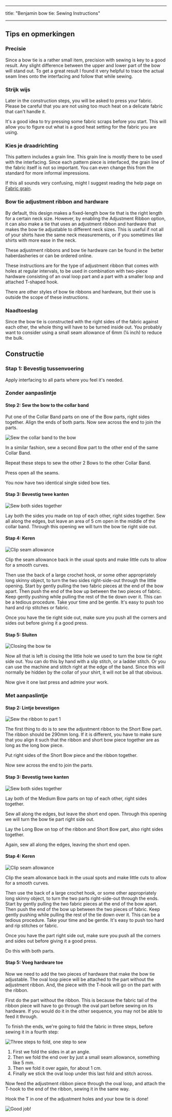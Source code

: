 - - -
title: "Benjamin bow tie: Sewing Instructions"
- - -

## Tips en opmerkingen

### Precisie

Since a bow tie is a rather small item, precision with sewing is key to a good result. Any slight difference between the upper and lower part of the bow will stand out. To get a great result I found it very helpful to trace the actual seam lines onto the interfacing and follow that while sewing.

### Strijk wijs

Later in the construction steps, you will be asked to press your fabric. Please be careful that you are not using too much heat on a delicate fabric that can't handle it.

It's a good idea to try pressing some fabric scraps before you start. This will allow you to figure out what is a good heat setting for the fabric you are using.

### Kies je draadrichting

This pattern includes a grain line. This grain line is mostly there to be used with the interfacing. Since each pattern piece is interfaced, the grain line of the fabric itself is not so important. You can even change this from the standard for more informal impressions.

<Note>

If this all sounds very confusing, might I suggest reading the help
page on [Fabric grain](/docs/sewing/fabric-grain).

</Note>

### Bow tie adjustment ribbon and hardware

By default, this design makes a fixed-length bow tie that is the right length for a certain neck size. However, by enabling the Adjustment Ribbon option, it can also make a tie that uses an adjustment ribbon and hardware that makes the bow tie adjustable to different neck sizes. This is useful if not all of your shirts have the same neck measurements, or if you sometimes like shirts with more ease in the neck.

These adjustment ribbons and bow tie hardware can be found in the better haberdasheries or can be ordered online.

<Note>

These instructions are for the type of adjustment ribbon that comes with
holes at regular intervals, to be used in combination with two-piece
hardware consisting of an oval loop part and a part with a smaller loop
and attached T-shaped hook.

There are other styles of bow tie ribbons and hardware, but their use is
outside the scope of these instructions.

</Note>

### Naadtoeslag

Since the bow tie is constructed with the right sides of the fabric against each other, the whole thing will have to be turned inside out. You probably want to consider using a small seam allowance of 6mm (¼ inch) to reduce the bulk.

## Constructie

### Stap 1: Bevestig tussenvoering

Apply interfacing to all parts where you feel it's needed.

### Zonder aanpaslintje

#### Step 2: Sew the bow to the collar band

Put one of the Collar Band parts on one of the Bow parts, right sides together. Align the ends of both parts. Now sew across the end to join the parts.

![Sew the collar band to the bow](step12.png)

In a similar fashion, sew a second Bow part to the other end of the same Collar Band.

Repeat these steps to sew the other 2 Bows to the other Collar Band.

Press open all the seams.

You now have two identical single sided bow ties.

#### Stap 3: Bevestig twee kanten

![Sew both sides together](step13.png)

Lay both the sides you made on top of each other, right sides together. Sew all along the edges, but leave an area of 5 cm open in the middle of the collar band. Through this opening we will turn the bow tie right side out.

#### Stap 4: Keren

![Clip seam allowance](step14.png)

Clip the seam allowance back in the usual spots and make little cuts to allow for a smooth curves.

Then use the back of a large crochet hook, or some other appropriately long skinny object, to turn the two sides right-side-out through the little opening. Start by gently pulling the two fabric pieces at the end of the bow apart. Then push the end of the bow up between the two pieces of fabric. Keep gently pushing while pulling the rest of the tie down over it. This can be a tedious procedure. Take your time and be gentle. It's easy to push too hard and rip stitches or fabric.

Once you have the tie right side out, make sure you push all the corners and sides out before giving it a good press.

#### Stap 5: Sluiten

![Closing the bow tie](step15.png)

Now all that is left is closing the little hole we used to turn the bow tie right side out. You can do this by hand with a slip stitch, or a ladder stitch. Or you can use the machine and stitch right at the edge of the band. Since this will normally be hidden by the collar of your shirt, it will not be all that obvious.

Now give it one last press and admire your work.

### Met aanpaslintje

#### Stap 2: Lintje bevestigen

![Sew the ribbon to part 1](step22.png)

The first thing to do is to sew the adjustment ribbon to the Short Bow part. The ribbon should be 290mm long. If it is different, you have to make sure that you align it such that the ribbon and short bow piece together are as long as the long bow piece.

Put right sides of the Short Bow piece and the ribbon together.

Now sew across the end to join the parts.

#### Stap 3: Bevestig twee kanten

![Sew both sides together](step23.png)

Lay both of the Medium Bow parts on top of each other, right sides together.

Sew all along the edges, but leave the short end open. Through this opening we will turn the bow tie part right side out.

Lay the Long Bow on top of the ribbon and Short Bow part, also right sides together.

Again, sew all along the edges, leaving the short end open.

#### Stap 4: Keren

![Clip seam allowance](step14.png)

Clip the seam allowance back in the usual spots and make little cuts to allow for a smooth curves.

Then use the back of a large crochet hook, or some other appropriately long skinny object, to turn the two parts right-side-out through the ends. Start by gently pulling the two fabric pieces at the end of the bow apart. Then push the end of the bow up between the two pieces of fabric. Keep gently pushing while pulling the rest of the tie down over it. This can be a tedious procedure. Take your time and be gentle. It's easy to push too hard and rip stitches or fabric.

Once you have the part right side out, make sure you push all the corners and sides out before giving it a good press.

Do this with both parts.

#### Stap 5: Voeg hardware toe

Now we need to add the two pieces of hardware that make the bow tie adjustable. The oval loop piece will be attached to the part without the adjustment ribbon. And, the piece with the T-hook will go on the part with the ribbon.

First do the part without the ribbon. This is because the fabric tail of the ribbon piece will have to go through the oval part before sewing on its hardware. If you would do it in the other sequence, you may not be able to feed it through.

To finish the ends, we're going to fold the fabric in three steps, before sewing it in a fourth step:

![Three steps to fold, one step to sew](step25.png)

1. First we fold the sides in at an angle.
2. Then we fold the end over by just a small seam allowance, something like 5 mm.
3. Then we fold it over again, for about 1 cm.
4. Finally we stick the oval loop under this last fold and stitch across.

Now feed the adjustment ribbon piece through the oval loop, and attach the T-hook to the end of the ribbon, sewing it in the same way.

Hook the T in one of the adjustment holes and your bow tie is done!

![Good job!](finished.gif)
